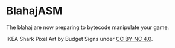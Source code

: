 # BlahajASM
The blahaj are now preparing to bytecode manipulate your game.

IKEA Shark Pixel Art by Budget Signs under [CC BY-NC 4.0](https://creativecommons.org/licenses/by-nc/4.0/).
